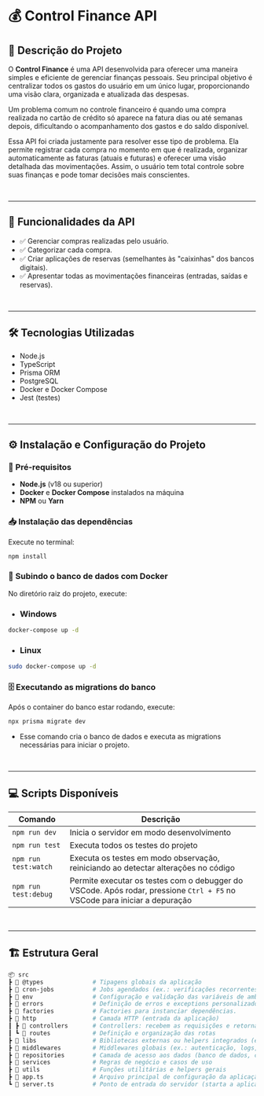 # 💰 Control Finance API

## 📄 Descrição do Projeto

O **Control Finance** é uma API desenvolvida para oferecer uma maneira simples e eficiente de gerenciar finanças pessoais. Seu principal objetivo é centralizar todos os gastos do usuário em um único lugar, proporcionando uma visão clara, organizada e atualizada das despesas.

Um problema comum no controle financeiro é quando uma compra realizada no cartão de crédito só aparece na fatura dias ou até semanas depois, dificultando o acompanhamento dos gastos e do saldo disponível.

Essa API foi criada justamente para resolver esse tipo de problema. Ela permite registrar cada compra no momento em que é realizada, organizar automaticamente as faturas (atuais e futuras) e oferecer uma visão detalhada das movimentações. Assim, o usuário tem total controle sobre suas finanças e pode tomar decisões mais conscientes.

<br>

---

## 🚀 Funcionalidades da API

- ✅ Gerenciar compras realizadas pelo usuário.
- ✅ Categorizar cada compra.
- ✅ Criar aplicações de reservas (semelhantes às "caixinhas" dos bancos digitais).
- ✅ Apresentar todas as movimentações financeiras (entradas, saídas e reservas).

<br>

---

## 🛠️ Tecnologias Utilizadas

- Node.js
- TypeScript
- Prisma ORM
- PostgreSQL
- Docker e Docker Compose
- Jest (testes)

<br>

---

## ⚙️ Instalação e Configuração do Projeto

### 🔧 Pré-requisitos

- **Node.js** (v18 ou superior)
- **Docker** e **Docker Compose** instalados na máquina
- **NPM** ou **Yarn**

### 📥 Instalação das dependências

Execute no terminal:

```bash
npm install
```

### 🐳 Subindo o banco de dados com Docker

No diretório raiz do projeto, execute:

- ### Windows

```bash
docker-compose up -d
```


- ### Linux

```bash
sudo docker-compose up -d
```

### 🗄️ Executando as migrations do banco

Após o container do banco estar rodando, execute:

```bash
npx prisma migrate dev
```
    
- Esse comando cria o banco de dados e executa as migrations necessárias para iniciar o projeto.

<br>

---
## 💻 Scripts Disponíveis


| Comando              | Descrição                                                                                                                 |
| -------------------- | ------------------------------------------------------------------------------------------------------------------------- |
| `npm run dev`        | Inicia o servidor em modo desenvolvimento                                                                                 |
| `npm run test`       | Executa todos os testes do projeto                                                                                        |
| `npm run test:watch` | Executa os testes em modo observação, reiniciando ao detectar alterações no código                                        |
| `npm run test:debug` | Permite executar os testes com o debugger do VSCode. Após rodar, pressione `Ctrl + F5` no VSCode para iniciar a depuração |

<br>

----
## 🏗️ Estrutura Geral

```bash
📦 src
┣ 📂 @types              # Tipagens globais da aplicação
┣ 📂 cron-jobs           # Jobs agendados (ex.: verificações recorrentes, atualizações)
┣ 📂 env                 # Configuração e validação das variáveis de ambiente
┣ 📂 errors              # Definição de erros e exceptions personalizados
┣ 📂 factories           # Factories para instanciar dependências.
┣ 📂 http                # Camada HTTP (entrada da aplicação)
┃ ┣ 📂 controllers       # Controllers: recebem as requisições e retornam respostas
┃ ┗ 📂 routes            # Definição e organização das rotas
┣ 📂 libs                # Bibliotecas externas ou helpers integrados (ex.: integração com serviços externos)
┣ 📂 middlewares         # Middlewares globais (ex.: autenticação, logs, validações)
┣ 📂 repositories        # Camada de acesso aos dados (banco de dados, cache, etc.)
┣ 📂 services            # Regras de negócio e casos de uso
┣ 📂 utils               # Funções utilitárias e helpers gerais
┣ 📜 app.ts              # Arquivo principal de configuração da aplicação (middlewares, rotas, etc.)
┗ 📜 server.ts           # Ponto de entrada do servidor (starta a aplicação)
```